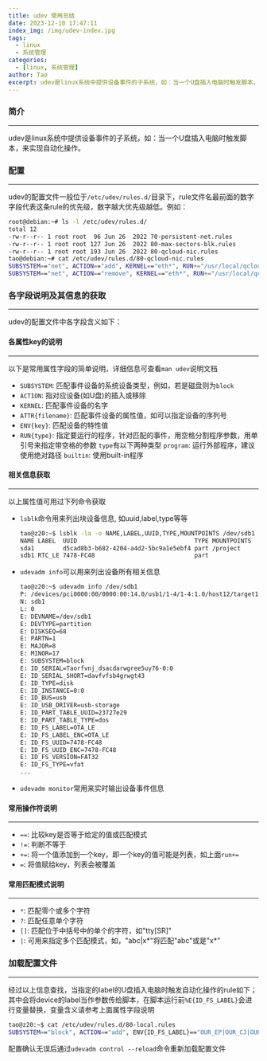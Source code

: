 ```yaml
---
title: udev 使用总结
date: 2023-12-10 17:47:11
index_img: /img/udev-index.jpg
tags:
  - linux
  - 系统管理
categories:
  - [linux, 系统管理]
author: Tao
excerpt: udev是linux系统中提供设备事件的子系统，如：当一个U盘插入电脑时触发脚本，来实现自动化操作。
---
```

### 简介
---
udev是linux系统中提供设备事件的子系统，如：当一个U盘插入电脑时触发脚本，来实现自动化操作。

### 配置
---
udev的配置文件一般位于`/etc/udev/rules.d/`目录下，rule文件名最前面的数字字段代表这条rule的优先级，数字越大优先级越低。例如：
``` bash
root@debian:~# ls -l /etc/udev/rules.d/
total 12
-rw-r--r-- 1 root root  96 Jun 26  2022 70-persistent-net.rules
-rw-r--r-- 1 root root 127 Jun 26  2022 80-max-sectors-blk.rules
-rw-r--r-- 1 root root 193 Jun 26  2022 80-qcloud-nic.rules
tao@debian:~# cat /etc/udev/rules.d/80-qcloud-nic.rules
SUBSYSTEM=="net", ACTION=="add", KERNEL=="eth*", RUN+="/usr/local/qcloud/udev_run/udev_run.sh"
SUBSYSTEM=="net", ACTION=="remove", KERNEL=="eth*", RUN+="/usr/local/qcloud/udev_run/udev_run.sh"
```

### 各字段说明及其信息的获取
---
udev的配置文件中各字段含义如下：
#### 各属性key的说明
---
以下是常用属性字段的简单说明，详细信息可查看`man udev`说明文档
- `SUBSYSTEM`: 匹配事件设备的系统设备类型，例如，若是磁盘则为`block`
- `ACTION`: 指对应设备(如U盘)的插入或移除
- `KERNEL`: 匹配事件设备的名字
- `ATTR{filename}`: 匹配事件设备的属性值，如可以指定设备的序列号
- `ENV{key}`: 匹配设备的特性值
- `RUN{type}`: 指定要运行的程序，针对匹配的事件，用空格分割程序参数，用单引号来指定带空格的参数
    `type`有以下两种类型
    `program`: 运行外部程序，建议使用绝对路径
    `builtin`: 使用built-in程序

#### 相关信息获取
---
以上属性值可用过下列命令获取
- `lsblk`命令用来列出块设备信息, 如uuid,label,type等等
    ```bash
    tao@z20:~$ lsblk -la -o NAME,LABEL,UUID,TYPE,MOUNTPOINTS /dev/sdb1 /dev/sda1
    NAME LABEL  UUID                                 TYPE MOUNTPOINTS
    sda1        d5cad8b3-b682-4204-a4d2-5bc9a1e5ebf4 part /project
    sdb1 RTC_LE 7478-FC48                            part
    ```
- `udevadm info`可以用来列出设备所有相关信息
    ```bash
    tao@z20:~$ udevadm info /dev/sdb1
    P: /devices/pci0000:00/0000:00:14.0/usb1/1-4/1-4:1.0/host12/target12:0:0/12:0:0:0/block/sdb/sdb1
    N: sdb1
    L: 0
    E: DEVNAME=/dev/sdb1
    E: DEVTYPE=partition
    E: DISKSEQ=68
    E: PARTN=1
    E: MAJOR=8
    E: MINOR=17
    E: SUBSYSTEM=block
    E: ID_SERIAL=Taorfvnj_dsacdarwgree5uy76-0:0
    E: ID_SERIAL_SHORT=davfvfsb4grwgt43
    E: ID_TYPE=disk
    E: ID_INSTANCE=0:0
    E: ID_BUS=usb
    E: ID_USB_DRIVER=usb-storage
    E: ID_PART_TABLE_UUID=23727e29
    E: ID_PART_TABLE_TYPE=dos
    E: ID_FS_LABEL=OTA_LE
    E: ID_FS_LABEL_ENC=OTA_LE
    E: ID_FS_UUID=7478-FC48
    E: ID_FS_UUID_ENC=7478-FC48
    E: ID_FS_VERSION=FAT32
    E: ID_FS_TYPE=vfat
    ...

    ```
- `udevadm monitor`常用来实时输出设备事件信息

#### 常用操作符说明
---
- `==`: 比较key是否等于给定的值或匹配模式
- `!=`: 判断不等于
- `+=`: 将一个值添加到一个key，即一个key的值可能是列表，如上面`run+=`
- `=`: 将值赋给key，列表会被覆盖

#### 常用匹配模式说明
---
- `*`: 匹配零个或多个字符
- `?`: 匹配任意单个字符
- `[]`: 匹配位于中括号中的单个的字符，如"tty[SR]"
- `|`: 可用来指定多个匹配模式，如，"abc|x*"将匹配"abc"或是"x*"

### 加载配置文件
---
经过以上信息查找，当指定的label的U盘插入电脑时触发自动化操作的rule如下；其中会将device的label当作参数传给脚本，在脚本运行前`%E{ID_FS_LABEL}`会进行变量替换，变量含义请参考上面属性字段说明
```bash
tao@z20:~$ cat /etc/udev/rules.d/80-local.rules
SUBSYSTEM=="block", ACTION=="add", ENV{ID_FS_LABEL}=="OUR_EP|OUR_CJ|OUR_SNM", RUN+="/home/tao/trigger.sh %E{ID_FS_LABEL}"
```
配置确认无误后通过`udevadm control --reload`命令重新加载配置文件
